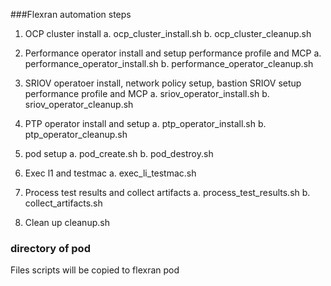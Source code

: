 ###Flexran automation steps

1. OCP cluster install
   a. ocp_cluster_install.sh
   b. ocp_cluster_cleanup.sh


2. Performance operator install and setup 
   performance profile and MCP
   a. performance_operator_install.sh
   b. performance_operator_cleanup.sh


3. SRIOV operatoer install, network policy setup, bastion SRIOV setup 
   performance profile and MCP
   a. sriov_operator_install.sh
   b. sriov_operator_cleanup.sh


4. PTP operator install and setup 
   a. ptp_operator_install.sh
   b. ptp_operator_cleanup.sh

  
5. pod setup 
   a. pod_create.sh
   b. pod_destroy.sh

6. Exec l1 and testmac
   a. exec_li_testmac.sh
  

7. Process test results and collect artifacts
   a. process_test_results.sh
   b. collect_artifacts.sh

8. Clean up 
   cleanup.sh

### directory of pod
Files scripts will be copied to flexran pod
